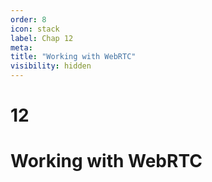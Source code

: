 ```yaml
---
order: 8
icon: stack
label: Chap 12
meta:
title: "Working with WebRTC"
visibility: hidden
---
```

# 12

# Working with WebRTC